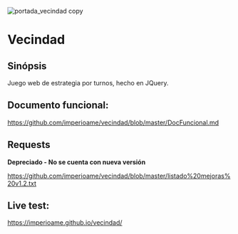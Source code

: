![portada_vecindad copy](https://github.com/user-attachments/assets/1c639d75-db30-41ca-9b7d-7a4c291cb0aa)

# Vecindad
## Sinópsis
Juego web de estrategia por turnos, hecho en JQuery.

## Documento funcional:
https://github.com/imperioame/vecindad/blob/master/DocFuncional.md

## Requests
**Depreciado - No se cuenta con nueva versión**

https://github.com/imperioame/vecindad/blob/master/listado%20mejoras%20v1.2.txt

## Live test:
https://imperioame.github.io/vecindad/
